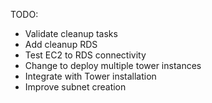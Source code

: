 TODO:
- Validate cleanup tasks
- Add cleanup RDS
- Test EC2 to RDS connectivity
- Change to deploy multiple tower instances
- Integrate with Tower installation
- Improve subnet creation
